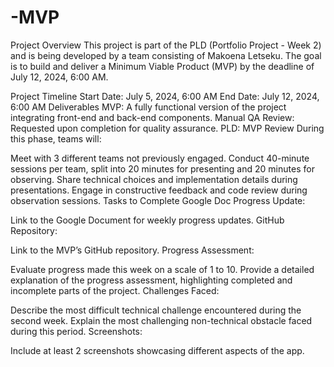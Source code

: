 # -MVP
Project Overview
This project is part of the PLD (Portfolio Project - Week 2) and is being developed by a team consisting of Makoena Letseku. The goal is to build and deliver a Minimum Viable Product (MVP) by the deadline of July 12, 2024, 6:00 AM.

Project Timeline
Start Date: July 5, 2024, 6:00 AM
End Date: July 12, 2024, 6:00 AM
Deliverables
MVP: A fully functional version of the project integrating front-end and back-end components.
Manual QA Review: Requested upon completion for quality assurance.
PLD: MVP Review
During this phase, teams will:

Meet with 3 different teams not previously engaged.
Conduct 40-minute sessions per team, split into 20 minutes for presenting and 20 minutes for observing.
Share technical choices and implementation details during presentations.
Engage in constructive feedback and code review during observation sessions.
Tasks to Complete
Google Doc Progress Update:

Link to the Google Document for weekly progress updates.
GitHub Repository:

Link to the MVP’s GitHub repository.
Progress Assessment:

Evaluate progress made this week on a scale of 1 to 10.
Provide a detailed explanation of the progress assessment, highlighting completed and incomplete parts of the project.
Challenges Faced:

Describe the most difficult technical challenge encountered during the second week.
Explain the most challenging non-technical obstacle faced during this period.
Screenshots:

Include at least 2 screenshots showcasing different aspects of the app.
